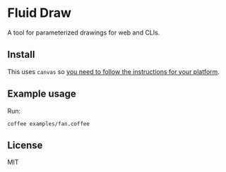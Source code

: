 # Fluid Draw

A tool for parameterized drawings for web and CLIs.

## Install

This uses `canvas` so [you need to follow the instructions for your
platform][canvas-install].

## Example usage

Run:

    coffee examples/fan.coffee

## License

MIT

[canvas-install]: https://www.npmjs.com/package/canvas#installation
